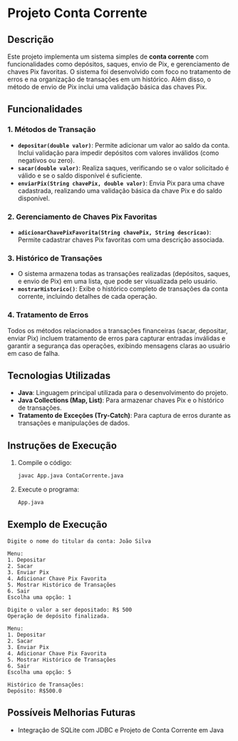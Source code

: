 # Projeto Conta Corrente

## Descrição
Este projeto implementa um sistema simples de **conta corrente** com funcionalidades como depósitos, saques, envio de Pix, e gerenciamento de chaves Pix favoritas. O sistema foi desenvolvido com foco no tratamento de erros e na organização de transações em um histórico. Além disso, o método de envio de Pix inclui uma validação básica das chaves Pix.

## Funcionalidades

### 1. **Métodos de Transação**
- **`depositar(double valor)`**: Permite adicionar um valor ao saldo da conta. Inclui validação para impedir depósitos com valores inválidos (como negativos ou zero).
- **`sacar(double valor)`**: Realiza saques, verificando se o valor solicitado é válido e se o saldo disponível é suficiente.
- **`enviarPix(String chavePix, double valor)`**: Envia Pix para uma chave cadastrada, realizando uma validação básica da chave Pix e do saldo disponível.

### 2. **Gerenciamento de Chaves Pix Favoritas**
- **`adicionarChavePixFavorita(String chavePix, String descricao)`**: Permite cadastrar chaves Pix favoritas com uma descrição associada.

### 3. **Histórico de Transações**
- O sistema armazena todas as transações realizadas (depósitos, saques, e envio de Pix) em uma lista, que pode ser visualizada pelo usuário.
- **`mostrarHistorico()`**: Exibe o histórico completo de transações da conta corrente, incluindo detalhes de cada operação.

### 4. **Tratamento de Erros**
Todos os métodos relacionados a transações financeiras (sacar, depositar, enviar Pix) incluem tratamento de erros para capturar entradas inválidas e garantir a segurança das operações, exibindo mensagens claras ao usuário em caso de falha.

## Tecnologias Utilizadas
- **Java**: Linguagem principal utilizada para o desenvolvimento do projeto.
- **Java Collections (Map, List)**: Para armazenar chaves Pix e o histórico de transações.
- **Tratamento de Exceções (Try-Catch)**: Para captura de erros durante as transações e manipulações de dados.

## Instruções de Execução
1. Compile o código:
   ```bash
   javac App.java ContaCorrente.java
   ```
2. Execute o programa:
   ```bash
   App.java
   ```
## Exemplo de Execução
```text
Digite o nome do titular da conta: João Silva

Menu:
1. Depositar
2. Sacar
3. Enviar Pix
4. Adicionar Chave Pix Favorita
5. Mostrar Histórico de Transações
6. Sair
Escolha uma opção: 1

Digite o valor a ser depositado: R$ 500
Operação de depósito finalizada.

Menu:
1. Depositar
2. Sacar
3. Enviar Pix
4. Adicionar Chave Pix Favorita
5. Mostrar Histórico de Transações
6. Sair
Escolha uma opção: 5

Histórico de Transações:
Depósito: R$500.0
```

## Possíveis Melhorias Futuras
- Integração de SQLite com JDBC e Projeto de Conta Corrente em Java
